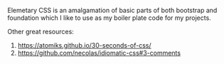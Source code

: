 Elemetary CSS is an amalgamation of basic parts of both bootstrap and foundation which I like to use as my boiler plate code for my projects. 


Other great resources:
1. https://atomiks.github.io/30-seconds-of-css/
2. https://github.com/necolas/idiomatic-css#3-comments

